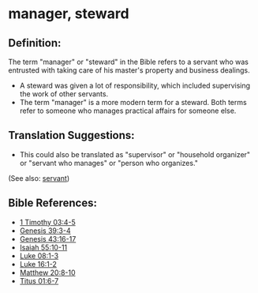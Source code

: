 # manager, steward #

## Definition: ##

The term "manager" or "steward" in the Bible refers to a servant who was entrusted with taking care of his master's property and business dealings.

* A steward was given a lot of responsibility, which included supervising the work of other servants.
* The term "manager" is a more modern term for a steward. Both terms refer to someone who manages practical affairs for someone else.

## Translation Suggestions: ##

* This could also be translated as "supervisor" or "household organizer" or "servant who manages" or "person who organizes."

(See also: [servant](../other/servant.md))

## Bible References: ##

* [1 Timothy 03:4-5](https://door43.org/en/bible/notes/1ti/03/04)
* [Genesis 39:3-4](https://door43.org/en/bible/notes/gen/39/03)
* [Genesis 43:16-17](https://door43.org/en/bible/notes/gen/43/16)
* [Isaiah 55:10-11](https://door43.org/en/bible/notes/isa/55/10)
* [Luke 08:1-3](https://door43.org/en/bible/notes/luk/08/01)
* [Luke 16:1-2](https://door43.org/en/bible/notes/luk/16/01)
* [Matthew 20:8-10](https://door43.org/en/bible/notes/mat/20/08)
* [Titus 01:6-7](https://door43.org/en/bible/notes/tit/01/06)

